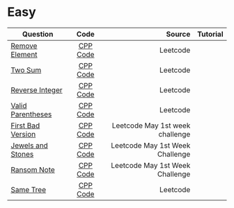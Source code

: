 # Easy
|Question|    Code    |     Source    |Tutorial|
|----------|:-------------:|------:|-----:|
|  [Remove Element](https://leetcode.com/problems/remove-element/)  |  [CPP Code](https://github.com/SwapnanilDhol/Coding-Interview-Challenges/blob/master/CPP/Easy/Remove-Element.cpp) |Leetcode||
|[Two Sum](https://leetcode.com/problems/two-sum/)|[CPP Code](https://github.com/SwapnanilDhol/Coding-Interview-Challenges/blob/master/CPP/Easy/Two-Sum.cpp)|Leetcode||
|[Reverse Integer](https://leetcode.com/problems/reverse-integer/)|[CPP Code](https://github.com/SwapnanilDhol/Coding-Interview-Challenges/blob/master/CPP/Easy/Reverse-Integer.cpp)|Leetcode||
|[Valid Parentheses](https://leetcode.com/problems/valid-parentheses/)|[CPP Code](https://github.com/SwapnanilDhol/Coding-Interview-Challenges/blob/master/CPP/Easy/Valid-Parentheses.cpp)|Leetcode||
|[First Bad Version](https://leetcode.com/problems/first-bad-version/)|[CPP Code](https://github.com/SwapnanilDhol/Coding-Interview-Challenges/blob/master/CPP/Easy/First-Bad-Version.cpp)|Leetcode May 1st week challenge||
|[Jewels and Stones](https://leetcode.com/problems/jewels-and-stones/)|[CPP Code](https://github.com/SwapnanilDhol/Coding-Interview-Challenges/blob/master/Swift/Easy/Jewels-And-Stones.cpp)|Leetcode May 1st Week Challenge||
|[Ransom Note](https://leetcode.com/problems/ransom-note/)|[CPP Code](https://github.com/SwapnanilDhol/Coding-Interview-Challenges/blob/master/Swift/Easy/Ransome-Note.cp)|Leetcode May 1st Week Challenge||
|[Same Tree](https://leetcode.com/problems/same-tree/)|[CPP Code](https://github.com/SwapnanilDhol/Coding-Interview-Challenges/blob/master/CPP/Easy/Same-Tree.cpp)|Leetcode||

